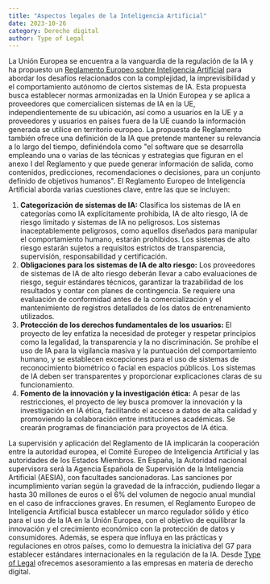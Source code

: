 ```yaml
---
title: "Aspectos legales de la Inteligencia Artificial"
date: 2023-10-26
category: Derecho digital
author: Type of Legal
---
```


La Unión Europea se encuentra a la vanguardia de la regulación de la IA y ha propuesto un [Reglamento Europeo sobre Inteligencia Artificial](https://eur-lex.europa.eu/legal-content/ES/ALL/?uri=CELEX%3A52021PC0206) para abordar los desafíos relacionados con la complejidad, la imprevisibilidad y el comportamiento autónomo de ciertos sistemas de IA. Esta propuesta busca establecer normas armonizadas en la Unión Europea y se aplica a proveedores que comercialicen sistemas de IA en la UE, independientemente de su ubicación, así como a usuarios en la UE y a proveedores y usuarios en países fuera de la UE cuando la información generada se utilice en territorio europeo. La propuesta de Reglamento también ofrece una definición de la IA que pretende mantener su relevancia a lo largo del tiempo, definiéndola como "el software que se desarrolla empleando una o varias de las técnicas y estrategias que figuran en el anexo I del Reglamento y que puede generar información de salida, como contenidos, predicciones, recomendaciones o decisiones, para un conjunto definido de objetivos humanos". El Reglamento Europeo de Inteligencia Artificial aborda varias cuestiones clave, entre las que se incluyen:

1.  **Categorización de sistemas de IA:** Clasifica los sistemas de IA en categorías como IA explícitamente prohibida, IA de alto riesgo, IA de riesgo limitado y sistemas de IA no peligrosos. Los sistemas inaceptablemente peligrosos, como aquellos diseñados para manipular el comportamiento humano, estarán prohibidos. Los sistemas de alto riesgo estarán sujetos a requisitos estrictos de transparencia, supervisión, responsabilidad y certificación.
2.  **Obligaciones para los sistemas de IA de alto riesgo:** Los proveedores de sistemas de IA de alto riesgo deberán llevar a cabo evaluaciones de riesgo, seguir estándares técnicos, garantizar la trazabilidad de los resultados y contar con planes de contingencia. Se requiere una evaluación de conformidad antes de la comercialización y el mantenimiento de registros detallados de los datos de entrenamiento utilizados.
3.  **Protección de los derechos fundamentales de los usuarios:** El proyecto de ley enfatiza la necesidad de proteger y respetar principios como la legalidad, la transparencia y la no discriminación. Se prohíbe el uso de IA para la vigilancia masiva y la puntuación del comportamiento humano, y se establecen excepciones para el uso de sistemas de reconocimiento biométrico o facial en espacios públicos. Los sistemas de IA deben ser transparentes y proporcionar explicaciones claras de su funcionamiento.
4.  **Fomento de la innovación y la investigación ética:** A pesar de las restricciones, el proyecto de ley busca promover la innovación y la investigación en IA ética, facilitando el acceso a datos de alta calidad y promoviendo la colaboración entre instituciones académicas. Se crearán programas de financiación para proyectos de IA ética.

La supervisión y aplicación del Reglamento de IA implicarán la cooperación entre la autoridad europea, el Comité Europeo de Inteligencia Artificial y las autoridades de los Estados Miembros. En España, la Autoridad nacional supervisora será la Agencia Española de Supervisión de la Inteligencia Artificial (AESIA), con facultades sancionadoras. Las sanciones por incumplimiento varían según la gravedad de la infracción, pudiendo llegar a hasta 30 millones de euros o el 6% del volumen de negocio anual mundial en el caso de infracciones graves. En resumen, el Reglamento Europeo de Inteligencia Artificial busca establecer un marco regulador sólido y ético para el uso de la IA en la Unión Europea, con el objetivo de equilibrar la innovación y el crecimiento económico con la protección de datos y consumidores. Además, se espera que influya en las prácticas y regulaciones en otros países, como lo demuestra la iniciativa del G7 para establecer estándares internacionales en la regulación de la IA. Desde [Type of Legal](https://typeoflegal.com/home/servicios/) ofrecemos asesoramiento a las empresas en materia de derecho digital.
